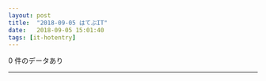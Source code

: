 ```yaml
---
layout: post
title:  "2018-09-05 はてぶIT"
date:   2018-09-05 15:01:40
tags: [it-hotentry]
---
```

0 件のデータあり

<hr>
